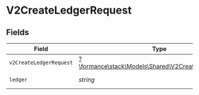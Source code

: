 # V2CreateLedgerRequest


## Fields

| Field                                                                                                | Type                                                                                                 | Required                                                                                             | Description                                                                                          | Example                                                                                              |
| ---------------------------------------------------------------------------------------------------- | ---------------------------------------------------------------------------------------------------- | ---------------------------------------------------------------------------------------------------- | ---------------------------------------------------------------------------------------------------- | ---------------------------------------------------------------------------------------------------- |
| `v2CreateLedgerRequest`                                                                              | [?\formance\stack\Models\Shared\V2CreateLedgerRequest](../../models/shared/V2CreateLedgerRequest.md) | :heavy_minus_sign:                                                                                   | N/A                                                                                                  |                                                                                                      |
| `ledger`                                                                                             | *string*                                                                                             | :heavy_check_mark:                                                                                   | Name of the ledger.                                                                                  | ledger001                                                                                            |